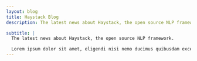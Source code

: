 ```yaml
---
layout: blog
title: Haystack Blog
description: The latest news about Haystack, the open source NLP framework.

subtitle: |
  The latest news about Haystack, the open source NLP framework.

  Lorem ipsum dolor sit amet, eligendi nisi nemo ducimus quibusdam excepturi nostrum. Quisquam aspernatur illo labore iusto blanditiis.
---
```

